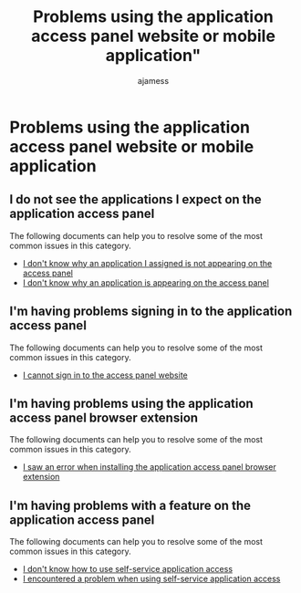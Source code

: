 ﻿---
title: Problems using the application access panel website or mobile application"
description: Problems using the application access panel website or mobile application"
services: active-directory
documentationcenter: ''
author: ajamess
manager: kbrint

ms.service: active-directory
ms.workload: identity
ms.tgt_pltfrm: na
ms.devlang: na
ms.topic: article
ms.date: 07/11/2017
ms.author: asteen

ms.reviewer: asteen
ms.custom: iamfeature=Applications
---

# Problems using the application access panel website or mobile application


## I do not see the applications I expect on the application access panel
  The following documents can help you to resolve some of the most common issues in this category.
  * [I don't know why an application I assigned is not appearing on the access panel](https://docs.microsoft.com/azure/active-directory/application-access-panel-unexpected-application-not-appearing/?/?WT.mc_id=DMC_AAD_Manage_Apps_Troubleshooting_Nav)
  * [I don't know why an application is appearing on the access panel](https://docs.microsoft.com/azure/active-directory/application-access-panel-unexpected-application-appears/?/?WT.mc_id=DMC_AAD_Manage_Apps_Troubleshooting_Nav)

## I'm having problems signing in to the application access panel
  The following documents can help you to resolve some of the most common issues in this category.
  * [I cannot sign in to the access panel website](https://docs.microsoft.com/azure/active-directory/application-access-panel-web-sign-in-problem/?/?WT.mc_id=DMC_AAD_Manage_Apps_Troubleshooting_Nav)

## I'm having problems using the application access panel browser extension
  The following documents can help you to resolve some of the most common issues in this category.
  * [I saw an error when installing the application access panel browser extension](https://docs.microsoft.com/azure/active-directory/application-access-panel-extension-problem-installing/?/?WT.mc_id=DMC_AAD_Manage_Apps_Troubleshooting_Nav)

## I'm having problems with a feature on the application access panel
  The following documents can help you to resolve some of the most common issues in this category.
  * [I don't know how to use self-service application access](https://docs.microsoft.com/azure/active-directory/application-access-panel-self-service-applications-how-to/?/?WT.mc_id=DMC_AAD_Manage_Apps_Troubleshooting_Nav)
  * [I encountered a problem when using self-service application access](https://docs.microsoft.com/azure/active-directory/application-access-panel-self-service-applications-problem/?/?WT.mc_id=DMC_AAD_Manage_Apps_Troubleshooting_Nav)
